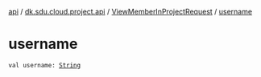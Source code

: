 [api](../../index.md) / [dk.sdu.cloud.project.api](../index.md) / [ViewMemberInProjectRequest](index.md) / [username](./username.md)

# username

`val username: `[`String`](https://kotlinlang.org/api/latest/jvm/stdlib/kotlin/-string/index.html)